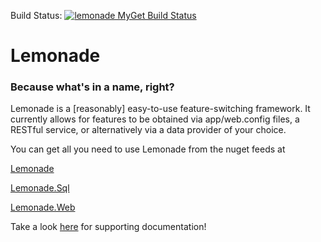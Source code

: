 Build Status: [![lemonade MyGet Build Status](https://www.myget.org/BuildSource/Badge/lemonade?identifier=8451a787-291b-4832-b2ae-89ad032541e9)](https://www.myget.org/)

# Lemonade
### Because what's in a name, right? ###

Lemonade is a [reasonably] easy-to-use feature-switching framework.  It currently allows for features to be obtained via app/web.config files, a RESTful service, or alternatively via a data provider of your choice.  

You can get all you need to use Lemonade from the nuget feeds at

<a href="https://www.nuget.org/packages/Lemonade">Lemonade</a>

<a href="https://www.nuget.org/packages/Lemonade.Sql">Lemonade.Sql</a>

<a href="https://www.nuget.org/packages/Lemonade.Web">Lemonade.Web</a>

Take a look <a href='http://thesheps.github.io/lemonade'>here</a> for supporting documentation!
